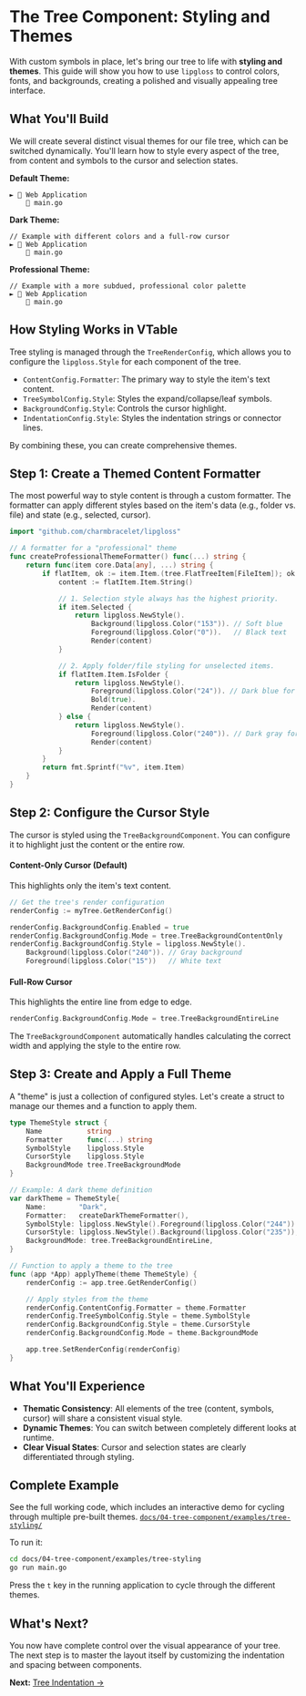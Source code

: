 # The Tree Component: Styling and Themes

With custom symbols in place, let's bring our tree to life with **styling and themes**. This guide will show you how to use `lipgloss` to control colors, fonts, and backgrounds, creating a polished and visually appealing tree interface.

## What You'll Build

We will create several distinct visual themes for our file tree, which can be switched dynamically. You'll learn how to style every aspect of the tree, from content and symbols to the cursor and selection states.

**Default Theme:**
```
► 📁 Web Application
    📄 main.go
```

**Dark Theme:**
```
// Example with different colors and a full-row cursor
► 📁 Web Application
    📄 main.go
```

**Professional Theme:**
```
// Example with a more subdued, professional color palette
► 📁 Web Application
    📄 main.go
```

## How Styling Works in VTable

Tree styling is managed through the `TreeRenderConfig`, which allows you to configure the `lipgloss.Style` for each component of the tree.

-   `ContentConfig.Formatter`: The primary way to style the item's text content.
-   `TreeSymbolConfig.Style`: Styles the expand/collapse/leaf symbols.
-   `BackgroundConfig.Style`: Controls the cursor highlight.
-   `IndentationConfig.Style`: Styles the indentation strings or connector lines.

By combining these, you can create comprehensive themes.

## Step 1: Create a Themed Content Formatter

The most powerful way to style content is through a custom formatter. The formatter can apply different styles based on the item's data (e.g., folder vs. file) and state (e.g., selected, cursor).

```go
import "github.com/charmbracelet/lipgloss"

// A formatter for a "professional" theme
func createProfessionalThemeFormatter() func(...) string {
	return func(item core.Data[any], ...) string {
		if flatItem, ok := item.Item.(tree.FlatTreeItem[FileItem]); ok {
			content := flatItem.Item.String()

			// 1. Selection style always has the highest priority.
			if item.Selected {
				return lipgloss.NewStyle().
					Background(lipgloss.Color("153")). // Soft blue
					Foreground(lipgloss.Color("0")).   // Black text
					Render(content)
			}

			// 2. Apply folder/file styling for unselected items.
			if flatItem.Item.IsFolder {
				return lipgloss.NewStyle().
					Foreground(lipgloss.Color("24")). // Dark blue for folders
					Bold(true).
					Render(content)
			} else {
				return lipgloss.NewStyle().
					Foreground(lipgloss.Color("240")). // Dark gray for files
					Render(content)
			}
		}
		return fmt.Sprintf("%v", item.Item)
	}
}
```

## Step 2: Configure the Cursor Style

The cursor is styled using the `TreeBackgroundComponent`. You can configure it to highlight just the content or the entire row.

#### Content-Only Cursor (Default)
This highlights only the item's text content.

```go
// Get the tree's render configuration
renderConfig := myTree.GetRenderConfig()

renderConfig.BackgroundConfig.Enabled = true
renderConfig.BackgroundConfig.Mode = tree.TreeBackgroundContentOnly
renderConfig.BackgroundConfig.Style = lipgloss.NewStyle().
    Background(lipgloss.Color("240")). // Gray background
    Foreground(lipgloss.Color("15"))   // White text
```

#### Full-Row Cursor
This highlights the entire line from edge to edge.

```go
renderConfig.BackgroundConfig.Mode = tree.TreeBackgroundEntireLine
```

The `TreeBackgroundComponent` automatically handles calculating the correct width and applying the style to the entire row.

## Step 3: Create and Apply a Full Theme

A "theme" is just a collection of configured styles. Let's create a struct to manage our themes and a function to apply them.

```go
type ThemeStyle struct {
	Name           string
	Formatter      func(...) string
	SymbolStyle    lipgloss.Style
	CursorStyle    lipgloss.Style
	BackgroundMode tree.TreeBackgroundMode
}

// Example: A dark theme definition
var darkTheme = ThemeStyle{
    Name:        "Dark",
    Formatter:   createDarkThemeFormatter(),
    SymbolStyle: lipgloss.NewStyle().Foreground(lipgloss.Color("244")).Bold(true),
    CursorStyle: lipgloss.NewStyle().Background(lipgloss.Color("235")),
    BackgroundMode: tree.TreeBackgroundEntireLine,
}

// Function to apply a theme to the tree
func (app *App) applyTheme(theme ThemeStyle) {
	renderConfig := app.tree.GetRenderConfig()

	// Apply styles from the theme
	renderConfig.ContentConfig.Formatter = theme.Formatter
	renderConfig.TreeSymbolConfig.Style = theme.SymbolStyle
	renderConfig.BackgroundConfig.Style = theme.CursorStyle
	renderConfig.BackgroundConfig.Mode = theme.BackgroundMode

	app.tree.SetRenderConfig(renderConfig)
}
```

## What You'll Experience

-   **Thematic Consistency**: All elements of the tree (content, symbols, cursor) will share a consistent visual style.
-   **Dynamic Themes**: You can switch between completely different looks at runtime.
-   **Clear Visual States**: Cursor and selection states are clearly differentiated through styling.

## Complete Example

See the full working code, which includes an interactive demo for cycling through multiple pre-built themes.
[`docs/04-tree-component/examples/tree-styling/`](examples/tree-styling/)

To run it:
```bash
cd docs/04-tree-component/examples/tree-styling
go run main.go
```
Press the `t` key in the running application to cycle through the different themes.

## What's Next?

You now have complete control over the visual appearance of your tree. The next step is to master the layout itself by customizing the indentation and spacing between components.

**Next:** [Tree Indentation →](05-tree-indentation.md) 
